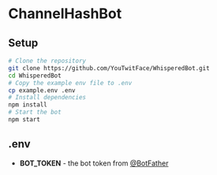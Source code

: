 # ChannelHashBot

## Setup

```bash
# Clone the repository
git clone https://github.com/YouTwitFace/WhisperedBot.git
cd WhisperedBot
# Copy the example env file to .env
cp example.env .env
# Install dependencies
npm install
# Start the bot
npm start
```

## .env

-   **BOT_TOKEN** - the bot token from [@BotFather](https://t.me/BotFather)
